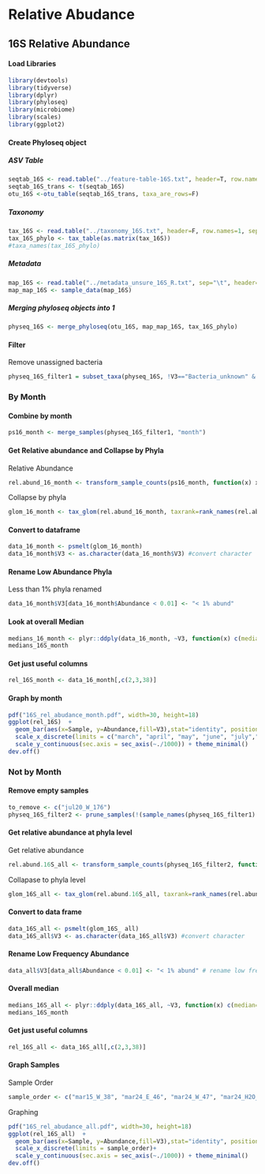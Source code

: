 # Relative Abudance
## 16S Relative Abundance
#### Load Libraries
```R
library(devtools)
library(tidyverse)
library(dplyr)
library(phyloseq)
library(microbiome)
library(scales)
library(ggplot2)
```
#### Create Phyloseq object
##### ASV Table
```R
seqtab_16S <- read.table("../feature-table-16S.txt", header=T, row.names=1)
seqtab_16S_trans <- t(seqtab_16S)
otu_16S <-otu_table(seqtab_16S_trans, taxa_are_rows=F)
```
##### Taxonomy
```R
tax_16S <- read.table("../taxonomy_16S.txt", header=F, row.names=1, sep="\t")
tax_16S_phylo <- tax_table(as.matrix(tax_16S))
#taxa_names(tax_16S_phylo)
```
##### Metadata
```R
map_16S <- read.table("../metadata_unsure_16S_R.txt", sep="\t", header=T, row.names=1)
map_map_16S <- sample_data(map_16S)
```
##### Merging phyloseq objects into 1
```R
physeq_16S <- merge_phyloseq(otu_16S, map_map_16S, tax_16S_phylo)
```
#### Filter
Remove unassigned bacteria
```R
physeq_16S_filter1 = subset_taxa(physeq_16S, !V3=="Bacteria_unknown" & !V3=="Eukryote")
```
### By Month
#### Combine by month
```R
ps16_month <- merge_samples(physeq_16S_filter1, "month")
```
#### Get Relative abundance and Collapse by Phyla
Relative Abundance
```R
rel.abund_16_month <- transform_sample_counts(ps16_month, function(x) x/sum(x))
```
Collapse by phyla
```R
glom_16_month <- tax_glom(rel.abund_16_month, taxrank=rank_names(rel.abund_16_month)[2])
```
#### Convert to dataframe
```R
data_16_month <- psmelt(glom_16_month)
data_16_month$V3 <- as.character(data_16_month$V3) #convert character
```
#### Rename Low Abundance Phyla
Less than 1% phyla renamed
```R
data_16_month$V3[data_16_month$Abundance < 0.01] <- "< 1% abund"
```
#### Look at overall Median
```R
medians_16_month <- plyr::ddply(data_16_month, ~V3, function(x) c(median=median(x$Abundance)))
medians_16S_month
```
#### Get just useful columns
```R
rel_16S_month <- data_16_month[,c(2,3,38)]
```
#### Graph by month
```R
pdf("16S_rel_abudance_month.pdf", width=30, height=18)
ggplot(rel_16S)  + 
  geom_bar(aes(x=Sample, y=Abundance,fill=V3),stat="identity", position="stack")+
  scale_x_discrete(limits = c("march", "april", "may", "june", "july","august"))+
  scale_y_continuous(sec.axis = sec_axis(~./1000)) + theme_minimal()
dev.off()
```
### Not by Month
#### Remove empty samples
```R
to_remove <- c("jul20_W_176") 
physeq_16S_filter2 <- prune_samples(!(sample_names(physeq_16S_filter1) %in% to_remove), physeq_16S_filter1)
```
#### Get relative abundance at phyla level
Get relative abundance
```R
rel.abund.16S_all <- transform_sample_counts(physeq_16S_filter2, function(x) x/sum(x))
```
Collapase to phyla level
```R
glom_16S_all <- tax_glom(rel.abund.16S_all, taxrank=rank_names(rel.abund.16S_all)[2], NArm=TRUE)
```
#### Convert to data frame
```R
data_16S_all <- psmelt(glom_16S_ all)
data_16S_all$V3 <- as.character(data_16S_all$V3) #convert character
```
#### Rename Low Frequency Abundance
```R
data_all$V3[data_all$Abundance < 0.01] <- "< 1% abund" # rename low freq phyla
```
#### Overall median
```R
medians_16S_all <- plyr::ddply(data_16S_all, ~V3, function(x) c(median=median(x$Abundance)))
medians_16S_month
```
#### Get just useful columns
```R
rel_16S_all <- data_16S_all[,c(2,3,38)]
```
#### Graph Samples
Sample Order
```R
sample_order <- c("mar15_W_38", "mar24_E_46", "mar24_W_47", "mar24_H2O_48", "mar30_E_55", "mar30_W_56", "mar30_H2O_57", "apr5_E_64", "apr5_W_65", "apr5_H2O_66", "apr13_E_73", "apr13_W_74", "apr13_H2O_75", "apr20_E_82", "apr20_W_83", "apr20_H2O_84", "apr27_W_92", "apr27_H2O_93", "may5_E_100", "may5_W_101", "may10_E_109", "may10_W_110", "may10_H2O_111", "may18_E_118", "may18_W_119", "may18_H2O_120", "may25_E_127", "may25_W_128", "may25_H2O_129", "jun1_E_136", "jun1_W_137", "jun1_H2O_138", "jun7_E_148", "jun7_W_149", "jun7_H2O_150", "jun21_E_157", "jun21_W_158", "jun21_H2O_159", "jul7_E_166", "jul7_W_167", "jul7_H2O_168", "jul20_E_175", "jul20_H2O_177", "aug3_E_184", "aug3_W_185", "aug3_H2O_186")
```
Graphing
```R
pdf("16S_rel_abudance_all.pdf", width=30, height=18)
ggplot(rel_16S_all)  + 
  geom_bar(aes(x=Sample, y=Abundance,fill=V3),stat="identity", position="stack")+
  scale_x_discrete(limits = sample_order)+
  scale_y_continuous(sec.axis = sec_axis(~./1000)) + theme_minimal()
dev.off()
```





